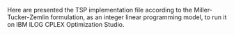 Here are presented the TSP implementation file according to the Miller-Tucker-Zemlin formulation, as an integer linear programming model, to run it on IBM ILOG CPLEX Optimization Studio.

